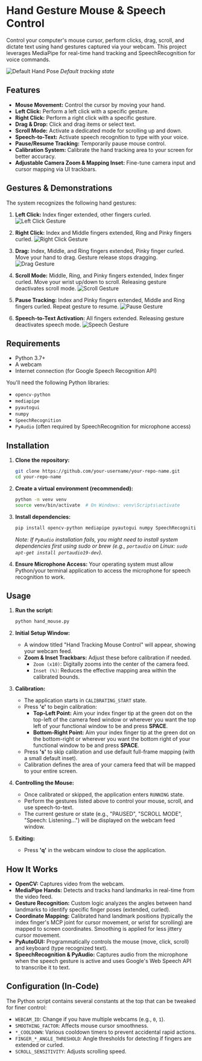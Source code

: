 # Hand Gesture Mouse & Speech Control

Control your computer's mouse cursor, perform clicks, drag, scroll, and dictate text using hand gestures captured via your webcam. This project leverages MediaPipe for real-time hand tracking and SpeechRecognition for voice commands.

![Default Hand Pose](images/Default.png)
*Default tracking state*

## Features

*   **Mouse Movement:** Control the cursor by moving your hand.
*   **Left Click:** Perform a left click with a specific gesture.
*   **Right Click:** Perform a right click with a specific gesture.
*   **Drag & Drop:** Click and drag items or select text.
*   **Scroll Mode:** Activate a dedicated mode for scrolling up and down.
*   **Speech-to-Text:** Activate speech recognition to type with your voice.
*   **Pause/Resume Tracking:** Temporarily pause mouse control.
*   **Calibration System:** Calibrate the hand tracking area to your screen for better accuracy.
*   **Adjustable Camera Zoom & Mapping Inset:** Fine-tune camera input and cursor mapping via UI trackbars.

## Gestures & Demonstrations

The system recognizes the following hand gestures:

1.  **Left Click:** Index finger extended, other fingers curled.
    ![Left Click Gesture](images/Left_Click.png)

2.  **Right Click:** Index and Middle fingers extended, Ring and Pinky fingers curled.
    ![Right Click Gesture](images/Right_Click.png)

3.  **Drag:** Index, Middle, and Ring fingers extended, Pinky finger curled. Move your hand to drag. Gesture release stops dragging.
    ![Drag Gesture](images/Drag.png)

4.  **Scroll Mode:** Middle, Ring, and Pinky fingers extended, Index finger curled. Move your wrist up/down to scroll. Releasing gesture deactivates scroll mode.
    ![Scroll Gesture](images/Scroll.png)

5.  **Pause Tracking:** Index and Pinky fingers extended, Middle and Ring fingers curled. Repeat gesture to resume.
    ![Pause Gesture](images/Pause.png)

6.  **Speech-to-Text Activation:** All fingers extended. Releasing gesture deactivates speech mode.
    ![Speech Gesture](images/Speech.png)

## Requirements

*   Python 3.7+
*   A webcam
*   Internet connection (for Google Speech Recognition API)

You'll need the following Python libraries:

*   `opencv-python`
*   `mediapipe`
*   `pyautogui`
*   `numpy`
*   `SpeechRecognition`
*   `PyAudio` (often required by SpeechRecognition for microphone access)

## Installation

1.  **Clone the repository:**
    ```bash
    git clone https://github.com/your-username/your-repo-name.git
    cd your-repo-name
    ```

2.  **Create a virtual environment (recommended):**
    ```bash
    python -m venv venv
    source venv/bin/activate  # On Windows: venv\Scripts\activate
    ```

3.  **Install dependencies:**
    ```bash
    pip install opencv-python mediapipe pyautogui numpy SpeechRecognition PyAudio
    ```
    *Note: If `PyAudio` installation fails, you might need to install system dependencies first using sudo or brew (e.g., `portaudio` on Linux: `sudo apt-get install portaudio19-dev`).*

4.  **Ensure Microphone Access:** Your operating system must allow Python/your terminal application to access the microphone for speech recognition to work.

## Usage

1.  **Run the script:**
    ```bash
    python hand_mouse.py
    ```

2.  **Initial Setup Window:**
    *   A window titled "Hand Tracking Mouse Control" will appear, showing your webcam feed.
    *   **Zoom & Inset Trackbars:** Adjust these before calibration if needed.
        *   `Zoom (x10)`: Digitally zooms into the center of the camera feed.
        *   `Inset (%)`: Reduces the effective mapping area within the calibrated bounds.

3.  **Calibration:**
    *   The application starts in `CALIBRATING_START` state.
    *   Press **'c'** to begin calibration:
        *   **Top-Left Point:** Aim your index finger tip at the green dot on the top-left of the camera feed window or wherever you want the top left of your functional window to be and press **SPACE**.
        *   **Bottom-Right Point:** Aim your index finger tip at the green dot on the bottom-right or wherever you want the bottom right of your functional window to be and press **SPACE**.
    *   Press **'s'** to skip calibration and use default full-frame mapping (with a small default inset).
    *   Calibration defines the area of your camera feed that will be mapped to your entire screen.

4.  **Controlling the Mouse:**
    *   Once calibrated or skipped, the application enters `RUNNING` state.
    *   Perform the gestures listed above to control your mouse, scroll, and use speech-to-text.
    *   The current gesture or state (e.g., "PAUSED", "SCROLL MODE", "Speech: Listening...") will be displayed on the webcam feed window.

5.  **Exiting:**
    *   Press **'q'** in the webcam window to close the application.

## How It Works

*   **OpenCV:** Captures video from the webcam.
*   **MediaPipe Hands:** Detects and tracks hand landmarks in real-time from the video feed.
*   **Gesture Recognition:** Custom logic analyzes the angles between hand landmarks to identify specific finger poses (extended, curled).
*   **Coordinate Mapping:** Calibrated hand landmark positions (typically the index finger's MCP joint for cursor movement, or wrist for scrolling) are mapped to screen coordinates. Smoothing is applied for less jittery cursor movement.
*   **PyAutoGUI:** Programmatically controls the mouse (move, click, scroll) and keyboard (type recognized text).
*   **SpeechRecognition & PyAudio:** Captures audio from the microphone when the speech gesture is active and uses Google's Web Speech API to transcribe it to text.

## Configuration (In-Code)

The Python script contains several constants at the top that can be tweaked for finer control:

*   `WEBCAM_ID`: Change if you have multiple webcams (e.g., `0`, `1`).
*   `SMOOTHING_FACTOR`: Affects mouse cursor smoothness.
*   `*_COOLDOWN`: Various cooldown timers to prevent accidental rapid actions.
*   `FINGER_*_ANGLE_THRESHOLD`: Angle thresholds for detecting if fingers are extended or curled.
*   `SCROLL_SENSITIVITY`: Adjusts scrolling speed.
